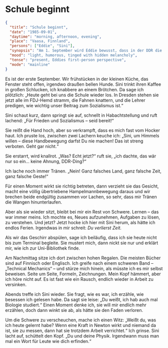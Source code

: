 # Schule beginnt

```json
{
  "title": "Schule beginnt",
  "date": "1985-09-01",
  "daytime": "morning, afternoon, evening",
  "place": "Vaasa, Finnland",
  "persons": ["Eddie", "Sini"],
  "synopsis": "Am 1. September wird Eddie bewusst, dass in der DDR die Schule wieder beginnt. Beim Frühstück erzählt sie Sini davon, die den FDJ-Gruß auf komische Weise nachmacht. Eddie lacht, wird aber auch schwermütig, weil sie das Lernen vermisst. Statt Sini zum Terminal zu begleiten, geht sie in die Uni-Bibliothek von Vaasa, liest besessen ein englisches Buch über Technische Mechanik und macht am Abend einen Witz, um die Schwere zu vertreiben. Sini erwähnt beiläufig, dass sie einmal Biologie studiert hat, spricht darüber aber nicht weiter.",
  "mood": "light, humorous, tinged with hidden melancholy",
  "tense": "present, Eddies first-person perspective",
  "mode": "mainline"
}
```

Es ist der erste September. Wir frühstücken in der kleinen Küche, das Fenster
steht offen, irgendwo draußen bellen Hunde. Sini trinkt ihren Kaffee in großen
Schlucken, ich knabbere an einem Brötchen. Da sage ich plötzlich: „Heute geht
bei uns die Schule wieder los. In Dresden stehen sie jetzt alle im FDJ-Hemd
stramm, die Fahnen knattern, und die Lehrer predigen, wie wichtig unser Beitrag
zum Sozialismus ist.“

Sini schaut kurz, dann springt sie auf, schnellt in Habachtstellung und ruft
lachend: „Für Frieden und Sozialismus – seid bereit!“

Sie reißt die Hand hoch, aber so verkrampft, dass es mich fast vom Hocker haut.
Ich pruste los, zwischen zwei Lachern keuche ich: „Sini, um Himmels willen –
diese Handbewegung darfst Du nie machen! Das ist streng verboten. Geht gar
nicht.“

Sie erstarrt, wird knallrot. „Was? Echt jetzt?“ ruft sie, „ich dachte, das wär
nur so ein… keine Ahnung, DDR-Ding?“

Ich lache noch immer Tränen. „Nein! Ganz falsches Land, ganz falsche Zeit, ganz
falsche Geste!“

Für einen Moment wirkt sie richtig betreten, dann verzieht sie das Gesicht,
macht eine völlig übertriebene Hampelmannbewegung daraus und wir brechen beide
endgültig zusammen vor Lachen, so sehr, dass mir Tränen die Wangen
hinunterlaufen.

Aber als sie wieder sitzt, bleibt bei mir ein Rest von Schwere. Lernen – das war
immer meins. Ich mochte es, Neues aufzunehmen, Aufgaben zu lösen, zu verstehen.
Und jetzt? Jetzt hocke ich hier mit Sini herum, als hätte ich endlos Ferien.
Irgendwas in mir schreit: *Du verlierst Zeit.*

Als wir das Geschirr abspülen, sage ich beiläufig, dass ich sie heute nicht bis
zum Terminal begleite. Sie mustert mich, dann nickt sie nur und erklärt mir, wie
ich zur Uni-Bibliothek finde.

Am Nachmittag sitze ich dort zwischen hohen Regalen. Die meisten Bücher sind auf
Finnisch oder Englisch. Ich greife nach einem schweren Band – „Technical
Mechanics“ – und stürze mich hinein, als müsste ich es mir selbst beweisen.
Seite um Seite, Formeln, Zeichnungen. Mein Kopf hämmert, aber ich höre nicht
auf. Es ist fast wie ein Rausch, endlich wieder in Arbeit zu versinken.

Abends treffe ich Sini wieder. Sie fragt, wie es war, ich erzähle, wie besessen
ich gelesen habe. Da sagt sie leise: „Du weißt, ich hab auch mal Biologie
studiert.“ Einen Moment denke ich, sie will mir endlich mehr erzählen, doch dann
winkt sie ab, als hätte sie den Faden verloren.

Um die Schwere zu verscheuchen, mache ich einen Witz: „Weißt du, was ich heute
gelernt habe? Wenn eine Kraft in Newton wirkt und niemand da ist, sie zu messen,
dann hat sie trotzdem Arbeit verrichtet.“ Ich grinse. Sini lacht auf, schüttelt
den Kopf. „Du und deine Physik. Irgendwann muss man mal ein Wort für Leute wie
dich erfinden.“
